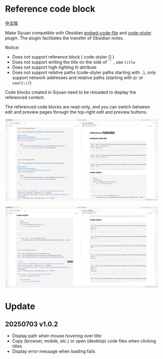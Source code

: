 
# Reference code block

[中文版](./README_zh_CN.md)

Make Siyuan compatible with Obsidian [embed-code-file](https://github.com/almariah/embed-code-file) and [code-styler](https://github.com/mayurankv/Obsidian-Code-Styler) plugin. The plugin facilitates the transfer of Obsidian notes.

Notice:
- Does not support reference block ( code-styler [] )
- Does not support writing the title on the side of \`\`\` , use `title`
- Does not support high-lighting hl attribute
- Does not support relative paths (code-styler paths starting with `.`), only support network addresses and relative paths (starting with `@/` or `vault://`)

Code blocks created in Siyuan need to be reloaded to display the referenced content.

The referenced code blocks are read-only, and you can switch between edit and preview pages through the top-right edit and preview buttons.

![test-embed-code-file](/test-embed-code-file.png)

![test-code-styler](/test-code-styler.png)

# Update

## 20250703 v1.0.2

- Display path when mouse hovering over title
- Copy (browser, mobile, etc.) or open (desktop) code files when clicking titles
- Display error message when loading fails